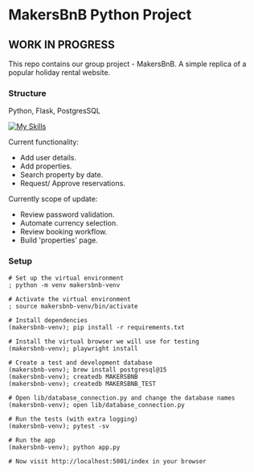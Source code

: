 # MakersBnB Python Project 
## WORK IN PROGRESS

This repo contains our group project - MakersBnB. 
A simple replica of a popular holiday rental website.

### Structure
Python, Flask, PostgresSQL  
  
[![My Skills](https://skillicons.dev/icons?i=python,flask,postgres)](https://skillicons.dev)

Current functionality:
- Add user details.
- Add properties.
- Search property by date.
- Request/ Approve reservations.

Currently scope of update:
- Review password validation.
- Automate currency selection.
- Review booking workflow.
- Build 'properties' page.


### Setup

```shell
# Set up the virtual environment
; python -m venv makersbnb-venv

# Activate the virtual environment
; source makersbnb-venv/bin/activate

# Install dependencies
(makersbnb-venv); pip install -r requirements.txt

# Install the virtual browser we will use for testing
(makersbnb-venv); playwright install

# Create a test and development database
(makersbnb-venv); brew install postgresql@15
(makersbnb-venv); createdb MAKERSBNB
(makersbnb-venv); createdb MAKERSBNB_TEST

# Open lib/database_connection.py and change the database names
(makersbnb-venv); open lib/database_connection.py

# Run the tests (with extra logging)
(makersbnb-venv); pytest -sv

# Run the app
(makersbnb-venv); python app.py

# Now visit http://localhost:5001/index in your browser
```
